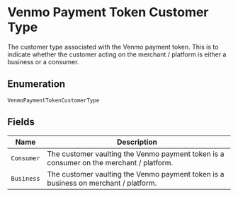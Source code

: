 
# Venmo Payment Token Customer Type

The customer type associated with the Venmo payment token. This is to indicate whether the customer acting on the merchant / platform is either a business or a consumer.

## Enumeration

`VenmoPaymentTokenCustomerType`

## Fields

| Name | Description |
|  --- | --- |
| `Consumer` | The customer vaulting the Venmo payment token is a consumer on the merchant / platform. |
| `Business` | The customer vaulting the Venmo payment token is a business on merchant / platform. |

